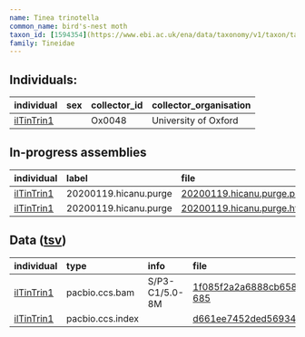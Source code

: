 ```yaml
---
name: Tinea trinotella
common_name: bird's-nest moth
taxon_id: [1594354](https://www.ebi.ac.uk/ena/data/taxonomy/v1/taxon/tax-id/1594354)order: Lepidoptera
family: Tineidae
---
```


## Individuals:

| individual | sex | collector_id | collector_organisation |
| :--------- | :-: | :----------- | :--------------------- |
| [ilTinTrin1](ilTinTrin1.md) |  | Ox0048 | University of Oxford |

## In-progress assemblies

| individual | label | file |
| :--------- | :---- | :--- |
| [ilTinTrin1](ilTinTrin1.md) | 20200119.hicanu.purge | [20200119.hicanu.purge.prim.fasta.gz](https://darwin.cog.sanger.ac.uk/insects/Tinea_trinotella/ilTinTrin1/assemblies/working/20200119.hicanu.purge/20200119.hicanu.purge.prim.fasta.gz) |
| [ilTinTrin1](ilTinTrin1.md) | 20200119.hicanu.purge | [20200119.hicanu.purge.htig.fasta.gz](https://darwin.cog.sanger.ac.uk/insects/Tinea_trinotella/ilTinTrin1/assemblies/working/20200119.hicanu.purge/20200119.hicanu.purge.htig.fasta.gz) |

## Data ([tsv](Tinea_trinotella_data.tsv))

| individual | type | info | file |
| :--------- | :--- | :--- | :--- |
| [ilTinTrin1](ilTinTrin1.md) | pacbio.ccs.bam | S/P3-C1/5.0-8M | [1f085f2a2a6888cb658cec89761d4f21-685](https://darwin.cog.sanger.ac.uk/insects/Tinea_trinotella/ilTinTrin1/genomic_data/pacbio/m64016_191122_172845.ccs.bam) |
| [ilTinTrin1](ilTinTrin1.md) | pacbio.ccs.index |  | [d661ee7452ded56934155a2e452a03fd](https://darwin.cog.sanger.ac.uk/insects/Tinea_trinotella/ilTinTrin1/genomic_data/pacbio/m64016_191122_172845.ccs.bam.pbi) |
